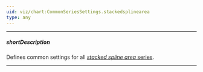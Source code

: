 ```yaml
---
uid: viz/chart:CommonSeriesSettings.stackedsplinearea
type: any
---
```

---
##### shortDescription
Defines common settings for all [*stacked spline area* series](/api-reference/10%20UI%20Components/dxChart/5%20Series%20Types/StackedSplineAreaSeries '/Documentation/ApiReference/UI_Components/dxChart/Series_Types/StackedSplineAreaSeries/').

---
